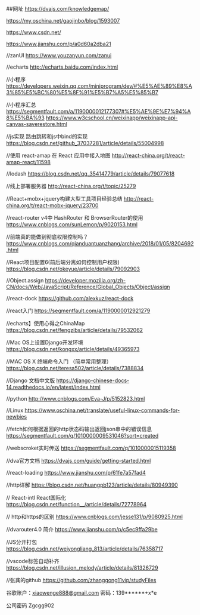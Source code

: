 ##网址
https://dvajs.com/knowledgemap/

https://my.oschina.net/gaojinbo/blog/1593007

https://www.csdn.net/

https://www.jianshu.com/p/a0d60a2dba21

//zanUI
https://www.youzanyun.com/zanui

//echarts
http://echarts.baidu.com/index.html

//小程序
https://developers.weixin.qq.com/miniprogram/dev/#%E5%AE%89%E8%A3%85%E5%BC%80%E5%8F%91%E5%B7%A5%E5%85%B7

//小程序汇总
https://segmentfault.com/a/1190000012177307#%E5%AE%9E%E7%94%A8%E5%BA%93
https://www.w3cschool.cn/weixinapp/weixinapp-api-canvas-saverestore.html

//js实现 路由跳转和js中bind的实现
https://blog.csdn.net/github_37037281/article/details/55004998

//使用 react-amap 在 React 应用中接入地图
http://react-china.org/t/react-amap-react/11598

//lodash
https://blog.csdn.net/qq_35414779/article/details/79077618

//线上部署服务器
http://react-china.org/t/topic/25279

//React+mobx+jquery构建大型工具项目经验总结
http://react-china.org/t/react-mobx-jquery/23700

//react-router v4中 HashRouter 和 BrowserRouter的使用
https://www.cnblogs.com/sunLemon/p/9020153.html

//前端真的能做到彻底权限控制吗？
https://www.cnblogs.com/qianduantuanzhang/archive/2018/01/05/8204692.html

//React项目配置6(前后端分离如何控制用户权限)
https://blog.csdn.net/okeyue/article/details/79092903

//Object.assign
https://developer.mozilla.org/zh-CN/docs/Web/JavaScript/Reference/Global_Objects/Object/assign

//react-dock
https://github.com/alexkuz/react-dock

//react入门
https://segmentfault.com/a/1190000012921279

//echarts】使用心得之ChinaMap
https://blog.csdn.net/fengzibs/article/details/79532062


//Mac OS上设置Django开发环境
https://blog.csdn.net/kongxx/article/details/49365973

//MAC OS X 终端命令入门 （简单常用整理）
https://blog.csdn.net/teresa502/article/details/7388834

//Django 文档中文版
https://django-chinese-docs-14.readthedocs.io/en/latest/index.html

//python
http://www.cnblogs.com/Eva-J/p/5152823.html

//Linux
https://www.oschina.net/translate/useful-linux-commands-for-newbies

//fetch如何根据返回的http状态码输出返回json串中的错误信息
https://segmentfault.com/q/1010000009531046?sort=created


//webscroket实时传送
https://segmentfault.com/q/1010000015119358

//dva官方文档
https://dvajs.com/guide/getting-started.html

//react-loading
https://www.jianshu.com/p/61fe7a57fad4

//http详解
https://blog.csdn.net/huangpb123/article/details/80949390


//  React-intl React国际化
https://blog.csdn.net/function__/article/details/72778964

// http和https的区别
https://www.cnblogs.com/jesse131/p/9080925.html

//dvarouter4.0 简介
https://www.jianshu.com/p/c5ec9ffa29be

//JS分开打包
https://blog.csdn.net/weiyongliang_813/article/details/76358717

//vscode标签自动补齐
https://blog.csdn.net/illusion_melody/article/details/81326729

//张龚的github
https://github.com/zhanggong11vip/studyFiles


谷歌账户：xiaowenge888@gmail.com
   密码：139******+x*e

公司密码
Zgcgg902


